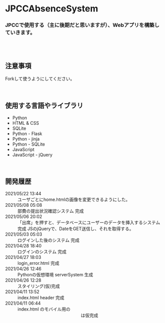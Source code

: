 # JPCCAbsenceSystem

<h3>
    JPCCで使用する（主に後期だと思いますが）、Webアプリを構築していきます。
</h3>
<br><br>

<h2>注意事項</h2>
<p>
    Forkして使うようにしてください。
</p>
<br>

<h2>使用する言語やライブラリ</h2>
<ul>
    <li>Python</li>
    <li>HTML & CSS</li>
    <li>SQLite</li>
    <li>Python - Flask</li>
    <li>Python - jinja</li>
    <li>Python - SQLite</li>
    <li>JavaScript</li>
    <li>JavaScript - jQuery</li>
</ul>
<br>

<h2>開発履歴</h2>

<dl>
    <dt> 2021/05/22 13:44 </dt>
    <dd>
        ユーザごとにhome.htmlの画像を変更できるようにした。
    </dd>
    <dt> 2021/05/08 05:08 </dt>
    <dd>
        部費の提出状況確認システム 完成
    </dd>
    <dt> 2021/05/06 20:02 </dt>
    <dd>
        「出席」を押すと、データベースにユーザーのデータを挿入するシステム 完成
            JSのjQueryで、DateをGET送信し、それを取得する。
    </dd>
    <dt> 2021/05/03 05:03 </dt>
    <dd>
        ログインした後のシステム 完成
    </dd>
    <dt> 2021/04/28 18:40 </dt>
    <dd>
        ログインのシステム 完成
    </dd>
    <dt> 2021/04/27 18:03 </dt>
    <dd>
        login_error.html 完成
    </dd>
    <dt> 2021/04/26 12:46 </dt>
    <dd>
        Pythonの仮想環境 serverSystem 生成
    </dd>
    <dt> 2021/04/26 12:28 </dt>
    <dd>
        スタイリング(仮)完成
    </dd>
    <dt> 2021/04/11 13:52 </dt>
    <dd>
        index.html header 完成
    </dd>
    <dt> 2021/04/11 06:44 </dt>
    <dd>
        index.html のモバイル用の <header> は仮完成
    </dd>
</dl>
